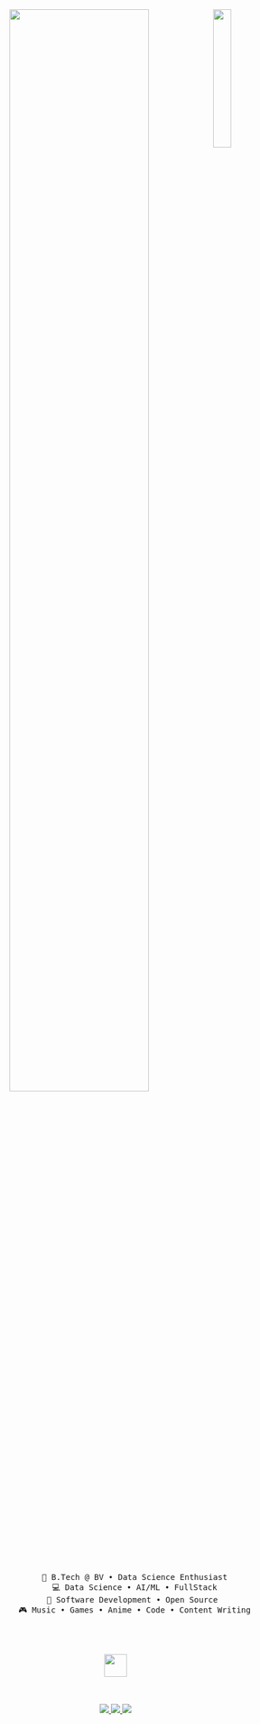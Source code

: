 <div align="center">
    <img src="https://github.com/innng/innng/assets/26755058/5e0ce0fb-c544-4f8c-a307-5849165746d0" width="25%" align="right" />
    <img src="https://readme-typing-svg.demolab.com?font=Inconsolata&weight=500&size=50&duration=4000&pause=300&color=A7A459&center=true&vCenter=true&multiline=true&repeat=false&random=false&width=1300&height=140&lines=Hello+hello;I'm+Adwitya%2C+a+tech+enthusiast+and+an+Otaku+%E2%9C%A9" width="70%" />
    <br><br>
    <pre>
        💼 B.Tech @ BV • Data Science Enthusiast
        💻 Data Science • AI/ML • FullStack
        📖 Software Development • Open Source 
        🎮 Music • Games • Anime • Code • Content Writing
    </pre>
    <br><br>
    <img src="https://raw.githubusercontent.com/innng/innng/master/assets/kyubey.gif" height="40" />
    <br><br><br>
    <p align="center">
        <a href="http://linkedin.com/in/adwityac">
            <img src="https://img.shields.io/badge/linkedin-0a66c2" />
        </a>
        <a href="https://github.com/adwityac">
            <img src="https://img.shields.io/badge/github-181717" />
        </a>
        <a href="https://www.hackerrank.com/profile/adwityac">
            <img src="https://img.shields.io/badge/hackerrank-2EC866" />
        </a>
    </p>
</div>
